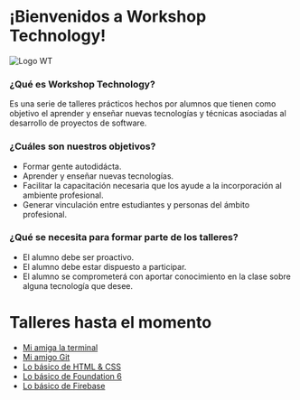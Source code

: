 # ¡Bienvenidos a Workshop Technology!
![Logo WT](http://s5.postimg.org/y0gavif1z/logo_workshop_vf.png)

### ¿Qué es Workshop Technology?
Es una serie de talleres prácticos hechos por alumnos que tienen como objetivo el aprender y enseñar nuevas tecnologías y técnicas asociadas al desarrollo de proyectos de software.   


### ¿Cuáles son nuestros objetivos?
* Formar gente autodidácta.
* Aprender y enseñar nuevas tecnologías.
* Facilitar la capacitación necesaria que los ayude a la incorporación al ambiente profesional.
* Generar vinculación entre estudiantes y personas del ámbito profesional.   


### ¿Qué se necesita para formar parte de los talleres?
* El alumno debe ser proactivo.
* El alumno debe estar dispuesto a participar.
* El alumno se comprometerá con aportar conocimiento en la clase sobre alguna tecnología que desee.

# Talleres hasta el momento
* [Mi amiga la terminal](/Talleres/Mi_amiga_terminal/Page1.md)
* [Mi amigo Git](/Talleres/Git/Page1.md)
* [Lo básico de HTML & CSS](/Talleres/html-css/Inicio.md)
* [Lo básico de Foundation 6](/Talleres/foundation/page1.md)
* [Lo básico de Firebase](/Talleres/firebase-course/page0.md)